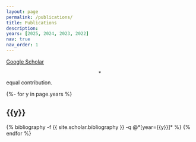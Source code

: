 ```yaml
---
layout: page
permalink: /publications/
title: Publications
description:
years: [2025, 2024, 2023, 2022]
nav: true
nav_order: 1
---
```


[Google Scholar](https://scholar.google.com/citations?user=bufbDK0AAAAJ&hl)

$$*$$ equal contribution.

<!-- _pages/publications.md -->
<div class="publications">

{%- for y in page.years %}
  <h2 class="year">{{y}}</h2>
  {% bibliography -f {{ site.scholar.bibliography }} -q @*[year={{y}}]* %}
{% endfor %}

</div>
